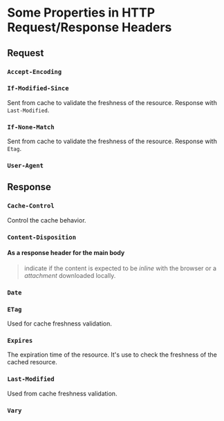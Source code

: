 # Some Properties in HTTP Request/Response Headers

## Request

### `Accept-Encoding`

### `If-Modified-Since`

Sent from cache to validate the freshness of the resource. Response with `Last-Modified`.

### `If-None-Match`

Sent from cache to validate the freshness of the resource. Response with `Etag`.

### `User-Agent`

## Response

### `Cache-Control`

Control the cache behavior.

### `Content-Disposition`

#### As a response header for the main body

> indicate if the content is expected to be _inline_ with the browser or a _attachment_ downloaded locally.

### `Date`

### `ETag`

Used for cache freshness validation.

### `Expires`

The expiration time of the resource. It's use to check the freshness of the cached resource.

### `Last-Modified`

Used from cache freshness validation.

### `Vary`
